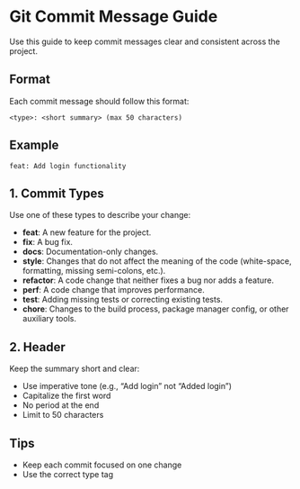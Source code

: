 # Git Commit Message Guide

Use this guide to keep commit messages clear and consistent across the project.

## Format

Each commit message should follow this format:

```
<type>: <short summary> (max 50 characters)
```

## Example

```
feat: Add login functionality
```

## 1. Commit Types

Use one of these types to describe your change:

-   **feat**: A new feature for the project.
-   **fix**: A bug fix.
-   **docs**: Documentation-only changes.
-   **style**: Changes that do not affect the meaning of the code (white-space, formatting, missing semi-colons, etc.).
-   **refactor**: A code change that neither fixes a bug nor adds a feature.
-   **perf**: A code change that improves performance.
-   **test**: Adding missing tests or correcting existing tests.
-   **chore**: Changes to the build process, package manager config, or other auxiliary tools.

## 2. Header

Keep the summary short and clear:

-   Use imperative tone (e.g., “Add login” not “Added login”)
-   Capitalize the first word
-   No period at the end
-   Limit to 50 characters

## Tips

-   Keep each commit focused on one change
-   Use the correct type tag
